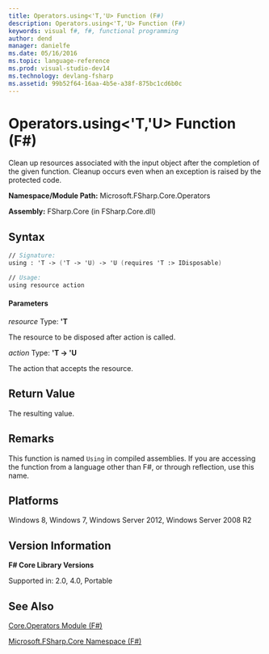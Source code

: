 ```yaml
---
title: Operators.using<'T,'U> Function (F#)
description: Operators.using<'T,'U> Function (F#)
keywords: visual f#, f#, functional programming
author: dend
manager: danielfe
ms.date: 05/16/2016
ms.topic: language-reference
ms.prod: visual-studio-dev14
ms.technology: devlang-fsharp
ms.assetid: 99b52f64-16aa-4b5e-a38f-875bc1cd6b0c
---
```


# Operators.using<'T,'U> Function (F#)

Clean up resources associated with the input object after the completion of the given function. Cleanup occurs even when an exception is raised by the protected code.

**Namespace/Module Path:** Microsoft.FSharp.Core.Operators

**Assembly:** FSharp.Core (in FSharp.Core.dll)


## Syntax

```fsharp
// Signature:
using : 'T -> ('T -> 'U) -> 'U (requires 'T :> IDisposable)

// Usage:
using resource action
```

#### Parameters
*resource*
Type: **'T**


The resource to be disposed after action is called.


*action*
Type: **'T -&gt; 'U**


The action that accepts the resource.

## Return Value

The resulting value.

## Remarks
This function is named `Using` in compiled assemblies. If you are accessing the function from a language other than F#, or through reflection, use this name.

## Platforms
Windows 8, Windows 7, Windows Server 2012, Windows Server 2008 R2

## Version Information
**F# Core Library Versions**

Supported in: 2.0, 4.0, Portable

## See Also
[Core.Operators Module &#40;F&#35;&#41;](Core.Operators-Module-%5BFSharp%5D.md)

[Microsoft.FSharp.Core Namespace &#40;F&#35;&#41;](Microsoft.FSharp.Core-Namespace-%5BFSharp%5D.md)
